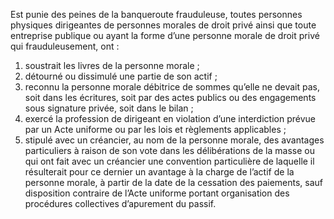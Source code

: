 Est punie des peines de la banqueroute frauduleuse, toutes personnes physiques dirigeantes de personnes morales de droit privé ainsi que toute entreprise publique ou ayant la forme d’une personne morale de droit privé qui frauduleusement, ont :
1. soustrait les livres de la personne morale ;
2. détourné ou dissimulé une partie de son actif ;
3. reconnu la personne morale débitrice de sommes qu’elle ne devait pas, soit dans les écritures, soit par des actes publics ou des engagements sous signature privée, soit dans le bilan ;
4. exercé la profession de dirigeant en violation d’une interdiction prévue par un Acte uniforme ou par les lois et règlements applicables ;
5. stipulé avec un créancier, au nom de la personne morale, des avantages particuliers à raison de son vote dans les délibérations de la masse ou qui ont fait avec un créancier une convention particulière de laquelle il résulterait pour ce dernier un avantage à la charge de l’actif de la personne morale, à partir de la date de la cessation des paiements, sauf disposition contraire de l’Acte uniforme portant organisation des procédures collectives d’apurement du passif.